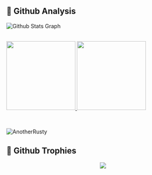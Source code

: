 ## 🔗 Github Analysis 
![ Github Stats Graph](https://github-profile-summary-cards.vercel.app/api/cards/profile-details?username=AnotherRusty&theme=radical&hide_border=true) <br/> <br/> 
<p>
<a href="https://github.com/AnotherRusty">
  <img height="180em" src="https://github-readme-stats-eight-theta.vercel.app/api?username=AnotherRusty&show_icons=true&theme=blue-green&include_all_commits=true&count_private=true"/>
  <img height="180em" src="https://github-readme-stats-eight-theta.vercel.app/api/top-langs/?username=AnotherRusty&layout=compact&langs_count=8&theme=blue-green"/>


</a>
</p>
<br/>
<p><img align="center" src="https://github-readme-streak-stats.herokuapp.com/?user=AnotherRusty&" alt="AnotherRusty" /></p>

## 🔗 Github Trophies
<p align="center">
<img src="https://github-profile-trophy.vercel.app/?username=AnotherRusty&theme=darkhub">
</p>
